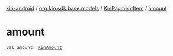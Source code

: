 [kin-android](../../index.md) / [org.kin.sdk.base.models](../index.md) / [KinPaymentItem](index.md) / [amount](./amount.md)

# amount

`val amount: `[`KinAmount`](../-kin-amount/index.md)